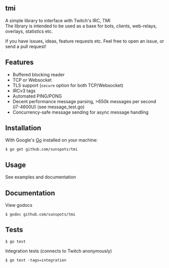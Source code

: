tmi
--------

A simple library to interface with Twitch's IRC, TMI  
The library is intended to be used as a base for bots, clients, web-relays, overlays, statistics etc.

If you have issues, ideas, feature requests etc. Feel free to open an issue, or send a pull request!

## Features
* Buffered blocking reader
* TCP or Websocket
* TLS support (`secure` option for both TCP/Websocket)
* IRCv3 tags
* Automated PING/PONG
* Decent performance message parsing, >650k messages per second (i7-4600U) (see message_test.go)
* Concurrency-safe message sending for async message handling

## Installation

With Google's [Go](http://www.golang.org) installed on your machine:

    $ go get github.com/sunspots/tmi

## Usage
See examples and documentation

## Documentation

View godocs

    $ godoc github.com/sunspots/tmi

## Tests

    $ go test

Integration tests (connects to Twitch anonymously)

    $ go test -tags=integration

